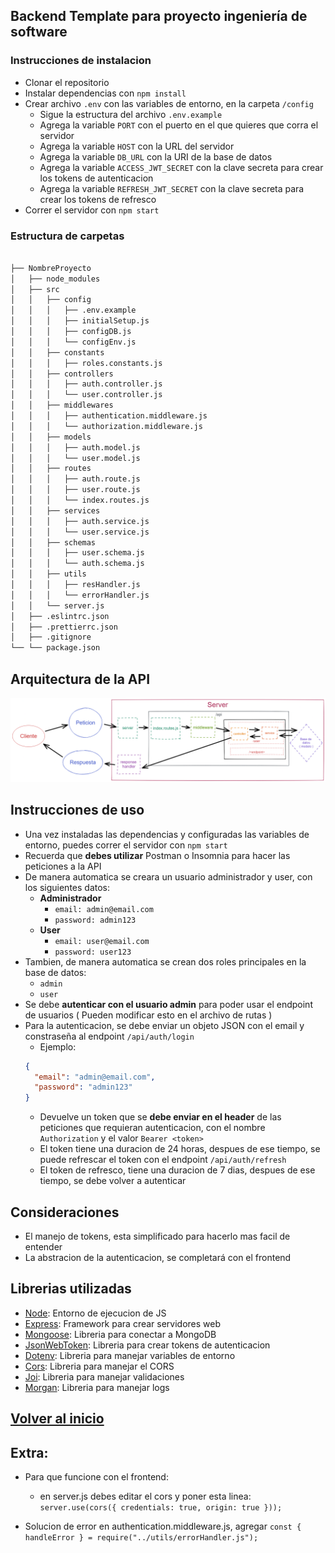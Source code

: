 ## Backend Template para proyecto ingeniería de software

### Instrucciones de instalacion

- Clonar el repositorio
- Instalar dependencias con `npm install`
- Crear archivo `.env` con las variables de entorno, en la carpeta `/config`
  - Sigue la estructura del archivo `.env.example`
  - Agrega la variable `PORT` con el puerto en el que quieres que corra el servidor
  - Agrega la variable `HOST` con la URL del servidor
  - Agrega la variable `DB_URL` con la URI de la base de datos
  - Agrega la variable `ACCESS_JWT_SECRET` con la clave secreta para crear los tokens de autenticacion
  - Agrega la variable `REFRESH_JWT_SECRET` con la clave secreta para crear los tokens de refresco
- Correr el servidor con `npm start`

### Estructura de carpetas

```bash

├── NombreProyecto
│   ├── node_modules
│   ├── src
│   │   ├── config
│   │   │   ├── .env.example
│   │   │   ├── initialSetup.js
│   │   │   ├── configDB.js
│   │   │   └── configEnv.js
│   │   ├── constants
│   │   │   ├── roles.constants.js
│   │   ├── controllers
│   │   │   ├── auth.controller.js
│   │   │   └── user.controller.js
│   │   ├── middlewares
│   │   │   ├── authentication.middleware.js
│   │   │   └── authorization.middleware.js
│   │   ├── models
│   │   │   ├── auth.model.js
│   │   │   └── user.model.js
│   │   ├── routes
│   │   │   ├── auth.route.js
│   │   │   ├── user.route.js
│   │   │   └── index.routes.js
│   │   ├── services
│   │   │   ├── auth.service.js
│   │   │   └── user.service.js
│   │   ├── schemas
│   │   │   ├── user.schema.js
│   │   │   └── auth.schema.js
│   │   ├── utils
│   │   │   ├── resHandler.js
│   │   │   └── errorHandler.js
│   │   └── server.js
│   ├── .eslintrc.json
│   ├── .prettierrc.json
│   ├── .gitignore
└── └── package.json
```

## Arquitectura de la API

![img.png](ArquitecturaAPI.png)

## Instrucciones de uso

- Una vez instaladas las dependencias y configuradas las variables de entorno, puedes correr el servidor con `npm start`
- Recuerda que **debes utilizar** Postman o Insomnia para hacer las peticiones a la API
- De manera automatica se creara un usuario administrador y user, con los siguientes datos:
  - **Administrador**
    - `email: admin@email.com`
    - `password: admin123`
  - **User**
    - `email: user@email.com`
    - `password: user123`
- Tambien, de manera automatica se crean dos roles principales en la base de datos:
  - `admin`
  - `user`
- Se debe **autenticar con el usuario admin** para poder usar el endpoint de usuarios ( Pueden modificar esto en el archivo de rutas )
- Para la autenticacion, se debe enviar un objeto JSON con el email y constraseña al endpoint `/api/auth/login`
  - Ejemplo:
  ```json
  {
    "email": "admin@email.com",
    "password": "admin123"
  }
  ```
  - Devuelve un token que se **debe enviar en el header** de las peticiones que requieran autenticacion, con el nombre `Authorization` y el valor `Bearer <token>`
  - El token tiene una duracion de 24 horas, despues de ese tiempo, se puede refrescar el token con el endpoint `/api/auth/refresh`
  - El token de refresco, tiene una duracion de 7 dias, despues de ese tiempo, se debe volver a autenticar

## Consideraciones

- El manejo de tokens, esta simplificado para hacerlo mas facil de entender
- La abstracion de la autenticacion, se completará con el frontend

## Librerias utilizadas

- [Node](https://nodejs.org/es/): Entorno de ejecucion de JS
- [Express](https://expressjs.com/es/): Framework para crear servidores web
- [Mongoose](https://mongoosejs.com/): Libreria para conectar a MongoDB
- [JsonWebToken](https://www.npmjs.com/package/jsonwebtoken): Libreria para crear tokens de autenticacion
- [Dotenv](https://www.npmjs.com/package/dotenv): Libreria para manejar variables de entorno
- [Cors](https://www.npmjs.com/package/cors): Libreria para manejar el CORS
- [Joi](https://www.npmjs.com/package/joi): Libreria para manejar validaciones
- [Morgan](https://www.npmjs.com/package/morgan): Libreria para manejar logs

## [Volver al inicio](../README.md)

## Extra:

- Para que funcione con el frontend:

  - en server.js debes editar el cors y poner esta linea: `server.use(cors({ credentials: true, origin: true }));`

- Solucion de error en authentication.middleware.js, agregar `const { handleError } = require("../utils/errorHandler.js");`
